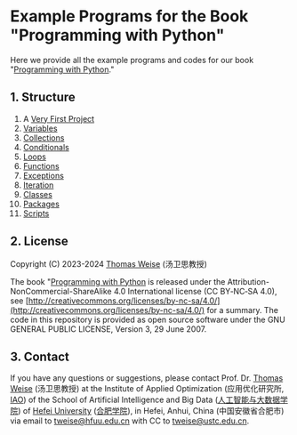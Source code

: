 # Example Programs for the Book "Programming with Python"

Here we provide all the example programs and codes for our book "[Programming with Python](https://thomasweise.github.io/programmingWithPython/programmingWithPython.pdf)."

## 1. Structure

1. A [Very First Project](../../tree/main/veryFirstProject)
2. [Variables](../..tree/main/variables)
3. [Collections](../..tree/main/collections)
4. [Conditionals](../..tree/main/conditionals)
5. [Loops](../..tree/main/loops)
6. [Functions](../..tree/main/functions)
7. [Exceptions](../..tree/main/exceptions)
8. [Iteration](../..tree/main/iteration)
9. [Classes](../..tree/main/classes)
10. [Packages](../..tree/main/packages)
11. [Scripts](../..tree/main/_scripts_)

## 2. License
Copyright (C) 2023-2024 [Thomas Weise](http://iao.hfuu.edu.cn/5) (汤卫思教授)

The book "[Programming with Python](https://thomasweise.github.io/programmingWithPython/programmingWithPython.pdf) is released under the Attribution-NonCommercial-ShareAlike 4.0 International license (CC&nbsp;BY&#8209;NC&#8209;SA&nbsp;4.0), see [http://creativecommons.org/licenses/by-nc-sa/4.0/](http://creativecommons.org/licenses/by-nc-sa/4.0/) for a summary.
The code in this repository is provided as open source software under the GNU GENERAL PUBLIC LICENSE, Version 3, 29 June 2007.

## 3. Contact
If you have any questions or suggestions, please contact
Prof. Dr. [Thomas Weise](http://iao.hfuu.edu.cn/5) (汤卫思教授)
at the Institute of Applied Optimization (应用优化研究所, [IAO](http://iao.hfuu.edu.cn))
of the School of Artificial Intelligence and Big Data ([人工智能与大数据学院](http://www.hfuu.edu.cn/aibd))
of [Hefei University](http://www.hfuu.edu.cn/english/) ([合肥学院](http://www.hfuu.edu.cn/)),
in Hefei, Anhui, China (中国安徽省合肥市)
via email to [tweise@hfuu.edu.cn](mailto:tweise@hfuu.edu.cn) with CC to [tweise@ustc.edu.cn](mailto:tweise@ustc.edu.cn).
